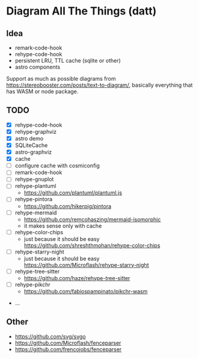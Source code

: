 # Diagram All The Things (datt)

## Idea

- remark-code-hook
- rehype-code-hook
- persistent LRU, TTL cache (sqlite or other)
- astro components

Support as much as possible diagrams from https://stereobooster.com/posts/text-to-diagram/, basically everything that has WASM or node package.

## TODO

- [x] rehype-code-hook
- [x] rehype-graphviz
- [x] astro demo
- [x] SQLiteCache
- [x] astro-graphviz
- [x] cache
- [ ] configure cache with cosmiconfig
- [ ] remark-code-hook
- [ ] rehype-gnuplot
- [ ] rehype-plantuml
  - https://github.com/plantuml/plantuml.js
- [ ] rehype-pintora
  - https://github.com/hikerpig/pintora
- [ ] rehype-mermaid
  - https://github.com/remcohaszing/mermaid-isomorphic
  - it makes sense only with cache
- [ ] rehype-color-chips
  - just because it should be easy https://github.com/shreshthmohan/rehype-color-chips
- [ ] rehype-starry-night
  - just because it should be easy https://github.com/Microflash/rehype-starry-night
- [ ] rehype-tree-sitter
  - https://github.com/haze/rehype-tree-sitter
- [ ] rehype-pikchr
  - https://github.com/fabiospampinato/pikchr-wasm
- ...

## Other

- https://github.com/svg/svgo
- https://github.com/Microflash/fenceparser
- https://github.com/frencojobs/fenceparser
